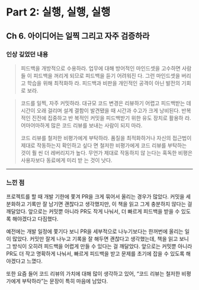 # Part 2: 실행, 실행, 실행

## Ch 6. 아이디어는 일찍 그리고 자주 검증하라

### 인상 깊었던 내용

> 피드백을 개방적으로 수용하라.
업무에 대해 방어적인 마인드셋을 고수하면 사람들 이 피드백을 꺼리게 되므로 피드백을 듣기 어려워진 다. 그런 마인드셋을 버리고 학습을 위해 최적화하 라. 피드백과 비판을 개인적인 공격이 아닌 발전의 기회로 보라.

>
> 코드를 일찍, 자주 커밋하라.
대규모 코드 변경은 리뷰하기 어렵고 피드백받는 데 시간이 오래 걸리며 설계 결함이 발견됐을 때 시간과 수고가 크게 낭비된다. 반복적인 진전에 집중하고 반 복적인 커밋을 피드백받기 위한 유도 장치로 활용하 라. 어마어마하게 많은 코드 리뷰를 보내는 사람이 되지 마라.
>
> 코드 리뷰를 철저한 비평가에게 부탁하라. 품질을 최적화하거나 자신의 접근법이 제대로 작동하는지 확인하고 싶다 면 철저한 비평가에게 코드 리뷰를 부탁하는 것이 훨 씬 더 레버리지가 높다. 무언가 제대로 작동하지 않 는다는 혹독한 비평은 사용자보다 동료에게 미리 받 는 것이 낫다.

---

### 느낀 점

프로젝트를 할 때 개발 기한에 쫓겨 PR을 크게 묶어서 올리는 경우가 많았다. 커밋을 세분화하고 기록만 잘 남기면 괜찮다고 생각했지만, 이 책을 읽고 그게 충분하지 않다는 걸 깨달았다. 앞으로는 커밋뿐 아니라 PR도 작게 나눠서, 더 빠르게 피드백을 받을 수 있도록 해야겠다고 다짐했다.

예전에는 개발 일정에 쫓기다 보니 PR을 세부적으로 나누기보다는 한꺼번에 올리는 일이 많았다. 커밋만 잘게 나누고 기록을 잘 해두면 괜찮다고 생각했는데, 책을 읽고 보니 그 방식이 오히려 피드백을 어렵게 만들 수 있다는 걸 깨달았다. 앞으로는 커밋뿐 아니라 PR도 더 작고 명확하게 나눠서, 빠르게 피드백을 받고 문제를 초기에 잡을 수 있도록 해야겠다고 느꼈다.

또한 요즘 들어 코드 리뷰의 가치에 대해 많이 생각하고 있어, “코드 리뷰는 철저한 비평가에게 부탁하라”는 문장이 특히 마음에 남았다. 
